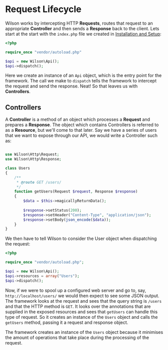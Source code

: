 # Request Lifecycle

Wilson works by intercepting HTTP **Requests**, routes that request to an
appropriate **Controller** and then sends a **Response** back to the client.
Lets start at the start with the `index.php` file we created in 
[Installation and Setup](installing.md):

```php
<?php

require_once "vendor/autoload.php"

$api = new Wilson\Api();
$api->dispatch();

```

Here we create an instance of an `Api` object, which is the entry point for the
framework. The call we make to `dispatch` tells the framework to intercept the
request and send the response. Neat! So that leaves us with **Controllers**.


## Controllers

A **Controller** is a method of an object which processes a **Request** and prepares
a **Response**. The object which contains Controllers is referred to as a 
**Resource**, but we'll come to that later. Say we have a series of users that
we want to expose through our API, we would write a Controller such as:

```php

use Wilson\Http\Request;
use Wilson\Http\Response;

class Users
{
    /**
     * @route GET /users/
     */
    function getUsers(Request $request, Response $response)
    {
        $data = $this->magicallyReturnData();
        
        $response->setStatus(200);
        $response->setHeader("Content-Type", "application/json");
        $response->setBody(json_encode($data));
    }
}

```

We then have to tell Wilson to consider the User object when dispatching the 
request:

```php
<?php

require_once "vendor/autoload.php";

$api = new Wilson\Api();
$api->resources = array("Users");
$api->dispatch();

```

Now, if we were to spool up a configured web server and go to, say,
`http://localhost/users/` we would then expect to see some JSON output. The
framework looks at the request and sees that the query string is `/users` and
that the HTTP method is `GET`. It looks over the annotations that are supplied
in the exposed resources and sees that `getUsers` can handle this type of
request. So it creates an instance of the `Users` object and calls the `getUsers`
method, passing it a request and response object.

The framework creates an instance of the `Users` object because it minimises the
amount of operations that take place during the processing of the request.

